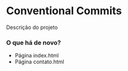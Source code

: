 # Conventional Commits

Descrição do projeto

### O que há de novo?
- Página index.html
- Página contato.html
